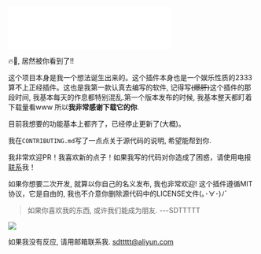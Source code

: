 <iframe frameborder="no" border="0" marginwidth="0" marginheight="0" width=330 height=86 src="//music.163.com/outchain/player?type=2&id=1354615606&auto=0&height=66"></iframe>

🔥🐔, 居然被你看到了!!

这个项目本身是我一个想法诞生出来的。这个插件本身也是一个娱乐性质的2333算不上正经插件。这也是我第一款认真去编写的软件, 记得写~~(爆肝)~~这个插件的那段时间, 我基本每天的作息都特别混乱.第一个版本发布的时候, 我基本整天都盯着下载量看www 所以**我非常感谢下载它的你**.

目前我想要的功能基本上都齐了，已经停止更新了(大概)。

我在`CONTRIBUTING.md`写了一点点关于源代码的说明, 希望能帮到你.

我非常欢迎PR！我喜欢新的点子！如果我写的代码对你造成了困惑，请使用电报[联系](https://t.me/sdzzzzz)我！

如果你想要二次开发, 就算以你自己的名义发布, 我也非常欢迎! 这个插件遵循MIT协议，它是自由的, 我也不介意你删除源代码中的LICENSE文件(｡･∀･)ﾉﾞ

> 如果你喜欢我的东西, 或许我们能成为朋友.  ---SDTTTTT

![](https://ftp.bmp.ovh/imgs/2020/09/0fe8f87ae2756d3c.png)

如果我没有反应, 请用邮箱联系我. sdttttt@aliyun.com
